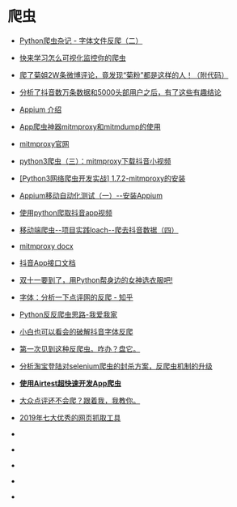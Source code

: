 # 爬虫

*   [Python爬虫杂记 - 字体文件反爬（二）](https://www.jianshu.com/p/0e2e1aa6d270)
*   [快来学习怎么可视化监控你的爬虫](https://cuiqingcai.com/6217.html)
*   [爬了菊姐2W条微博评论，竟发现“菊粉”都是这样的人！（附代码）](http://developer.51cto.com/art/201806/575841.htm)
*   [分析了抖音数万条数据和5000头部用户之后，有了这些有趣结论](https://www.jianshu.com/p/3f6d5c04bf67)
*   [Appium 介绍](http://appium.io/docs/cn/about-appium/intro/)
*   [App爬虫神器mitmproxy和mitmdump的使用](https://yq.aliyun.com/articles/603782)

*   [mitmproxy官网](https://mitmproxy.org/)
*   [python3爬虫（三）：mitmproxy下载抖音小视频](https://zhuanlan.zhihu.com/p/41492085)
*   [[Python3网络爬虫开发实战] 1.7.2-mitmproxy的安装](https://cuiqingcai.com/5391.html)
*   [Appium移动自动化测试（一）--安装Appium](https://www.cnblogs.com/fnng/p/4540731.html)
*   [使用python爬取抖音app视频](https://blog.csdn.net/weixin_41710515/article/details/80551116)
*   [移动端爬虫--项目实践loach--爬去抖音数据（四）](https://www.jianshu.com/p/8151559a9f50)
*   [mitmproxy docx](https://mitmproxy.readthedocs.io/en/v2.0.2/index.html#)
*   [抖音App接口文档](https://github.com/ZhuoKeTeam/DouYin/blob/master/document/%E6%8E%A5%E5%8F%A3%E6%96%87%E6%A1%A3.md)
*   [双十一要到了，用Python帮身边的女神选衣服吧!](https://mp.weixin.qq.com/s?__biz=MzIxNjM4NDE2MA==&mid=2247488151&idx=1&sn=a4aedffb01b0102e1c0f962f80949918&chksm=97888558a0ff0c4e88cc153f0ceef416a738c9d8870826c7a54cd97d6cc81e515eeba1f371f0&mpshare=1&scene=23&srcid=1129wrHbaWCr9wrLQyj3OC8z#rd)
*   [字体：分析一下点评网的反爬 - 知乎](https://zhuanlan.zhihu.com/p/50741356)
*   [Python反反爬虫思路-我爱我家](https://zhuanlan.zhihu.com/p/51980302)
*   [小白也可以看会的破解抖音字体反爬](https://zhuanlan.zhihu.com/p/55367516)
*   [第一次见到这种反爬虫。咋办？盘它。](https://cuiqingcai.com/6408.html)
*   [分析淘宝登陆对selenium爬虫的封杀方案，反爬虫机制的升级](https://zhuanlan.zhihu.com/p/55641629)
*   [**使用Airtest超快速开发App爬虫**](https://www.kingname.info/2019/01/19/use-airtest/)
*   [大众点评还不会爬？跟着我，我教你。](https://cuiqingcai.com/6341.html)
*   [2019年七大优秀的网页抓取工具](http://network.51cto.com/art/201901/591506.htm)
*   []()
*   []()
*   []()
*   []()
*   []()








